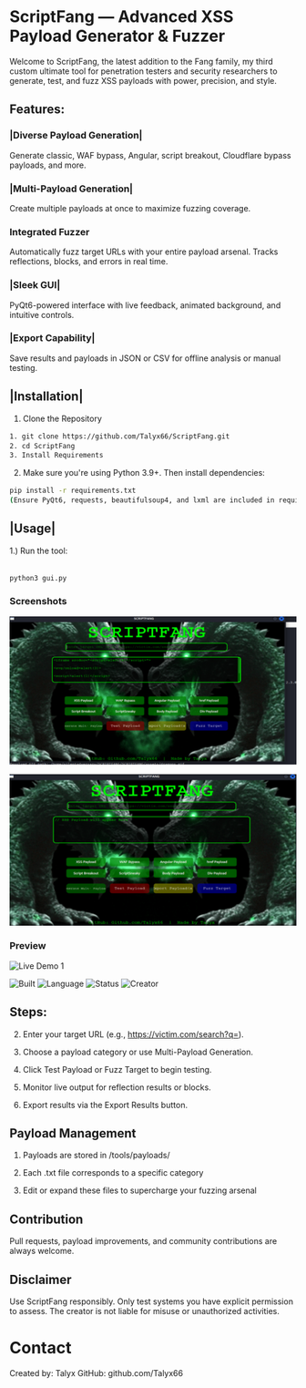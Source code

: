 # ScriptFang — Advanced XSS Payload Generator & Fuzzer
Welcome to ScriptFang, the latest addition to the Fang family, my third custom ultimate tool for penetration testers and security researchers to generate, test, and fuzz XSS payloads with power, precision, and style. 

## Features:
 ### |Diverse Payload Generation|
Generate classic, WAF bypass, Angular, script breakout, Cloudflare bypass payloads, and more.

### |Multi-Payload Generation|
Create multiple payloads at once to maximize fuzzing coverage.

### Integrated Fuzzer
Automatically fuzz target URLs with your entire payload arsenal. Tracks reflections, blocks, and errors in real time.

### |Sleek GUI|
PyQt6-powered interface with live feedback, animated background, and intuitive controls.

### |Export Capability|
Save results and payloads in JSON or CSV for offline analysis or manual testing.

## |Installation|
1. Clone the Repository
```bash
1. git clone https://github.com/Talyx66/ScriptFang.git
2. cd ScriptFang
3. Install Requirements 
```
2. Make sure you're using Python 3.9+. Then install dependencies:

```bash
pip install -r requirements.txt
(Ensure PyQt6, requests, beautifulsoup4, and lxml are included in requirements.txt)
```
## |Usage|
1.) Run the tool:

```bash

python3 gui.py
```

### Screenshots

![screenshot 1](SCRIPTFANG/assets/vbox1.png)

![screenshot 2](SCRIPTFANG/assets/vbox2.png)

### Preview

![Live Demo 1](SCRIPTFANG/assets/Dragon3.gif)

![Built](https://img.shields.io/badge/Built%20For-Kali_Linux-8B0000?style=for-the-badge)
![Language](https://img.shields.io/badge/Python-3.11-blue?style=flat-square)
![Status](https://img.shields.io/badge/Status-Live-green?style=plastic)
![Creator](https://img.shields.io/badge/Made%20by-Talyx-purple?style=flat&logo=github)

## Steps:

2. Enter your target URL (e.g., https://victim.com/search?q=).

3. Choose a payload category or use Multi-Payload Generation.

4. Click Test Payload or Fuzz Target to begin testing.

5. Monitor live output for reflection results or blocks.

6. Export results via the Export Results button.

## Payload Management
1. Payloads are stored in /tools/payloads/

2. Each .txt file corresponds to a specific category

3. Edit or expand these files to supercharge your fuzzing arsenal

## Contribution
Pull requests, payload improvements, and community contributions are always welcome.

## Disclaimer
Use ScriptFang responsibly. Only test systems you have explicit permission to assess.
The creator is not liable for misuse or unauthorized activities.

# Contact
Created by: Talyx
GitHub: github.com/Talyx66
